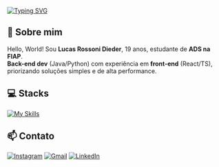 [![Typing SVG](https://readme-typing-svg.demolab.com/?lines=Prazer,+sou+Lucas+Rossoni!;Back-end+developer.&font=Share%20Tech%20Mono&color=%238B5CF6)](https://git.io/typing-svg)

## 📌 Sobre mim
Hello, World! Sou **Lucas Rossoni Dieder**, 19 anos, estudante de **ADS na FIAP**.  
**Back-end dev** (Java/Python) com experiência em **front-end** (React/TS), priorizando soluções simples e de alta performance.

## 💻 Stacks
[![My Skills](https://skillicons.dev/icons?i=java,py,js,ts,react,vite,tailwind,nodejs,mysql,mongodb,idea)](https://skillicons.dev)

## 📫 Contato
[![Instagram](https://img.shields.io/badge/Instagram-E4405F?style=for-the-badge&logo=instagram&logoColor=white)](https://instagram.com/luc_rossoni)
[![Gmail](https://img.shields.io/badge/Gmail-D14836?style=for-the-badge&logo=gmail&logoColor=white)](mailto:lucas.rossonidd@gmail.com)
[![LinkedIn](https://img.shields.io/badge/LinkedIn-0077B5?style=for-the-badge&logo=linkedin&logoColor=white)](https://www.linkedin.com/in/lucas-rossoni-dieder/)
